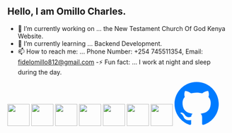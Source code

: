 ## Hello, I am Omillo Charles.

<!--
**Omillo-Charles/Omillo-Charles** is a ✨ _special_ ✨ repository because its `README.md` (this file) appears on your GitHub profile.

Here are some ideas to get you started:


- 👯 I’m looking to collaborate on ...
- 🤔 I’m looking for help with ...
- 💬 Ask me about ...
- 😄 Pronouns: ...

-->
- 🔭 I’m currently working on ... the New Testament Church Of God Kenya Website.
- 🌱 I’m currently learning ... Backend Development.
- 📫 How to reach me: ... Phone Number: +254 745511354,
                           Email: fidelomillo812@gmail.com
-⚡ Fun fact: ... I work at night and sleep during the day.

<img src="https://cdn.jsdelivr.net/gh/devicons/devicon/icons/html5/html5-original.svg" width="50"/> <img src="https://cdn.jsdelivr.net/gh/devicons/devicon/icons/css3/css3-original.svg" width="50"/> <img src="https://cdn.jsdelivr.net/gh/devicons/devicon/icons/javascript/javascript-original.svg" width="50"/> <img src="https://cdn.jsdelivr.net/gh/devicons/devicon/icons/react/react-original.svg" width="50"/>                                <img src="https://cdn.jsdelivr.net/gh/devicons/devicon/icons/figma/figma-original.svg" width="50"/>                              <img src="https://cdn.jsdelivr.net/gh/devicons/devicon/icons/canva/canva-original.svg" width="50"/>  <img src="https://cdn.jsdelivr.net/gh/devicons/devicon/icons/git/git-original.svg" width="50"/>
<svg width="100" height="100" viewBox="0 0 24 24" fill="#007bff" xmlns="http://www.w3.org/2000/svg">
    <path d="M12 0C5.372 0 0 5.373 0 12c0 5.303 3.438 9.8 8.207 11.387.6.113.82-.262.82-.58 0-.287-.01-1.05-.016-2.06-3.338.725-4.042-1.61-4.042-1.61-.546-1.387-1.334-1.756-1.334-1.756-1.09-.745.082-.73.082-.73 1.204.085 1.837 1.237 1.837 1.237 1.07 1.834 2.81 1.304 3.492.997.11-.774.42-1.304.76-1.605-2.665-.3-5.466-1.332-5.466-5.93 0-1.31.465-2.38 1.235-3.22-.123-.302-.535-1.52.117-3.166 0 0 1.007-.322 3.3 1.23a11.52 11.52 0 013.005-.404c1.018.005 2.04.137 3.005.404 2.29-1.552 3.295-1.23 3.295-1.23.654 1.647.242 2.864.12 3.166.77.84 1.232 1.91 1.232 3.22 0 4.61-2.805 5.625-5.475 5.92.43.372.823 1.102.823 2.22 0 1.604-.015 2.896-.015 3.286 0 .32.217.698.825.578C20.565 21.795 24 17.3 24 12c0-6.627-5.373-12-12-12z"/>
</svg>







